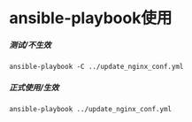 # ansible-playbook使用

##### 测试/不生效
```
ansible-playbook -C ../update_nginx_conf.yml
```


##### 正式使用/生效
```
ansible-playbook ../update_nginx_conf.yml
```
